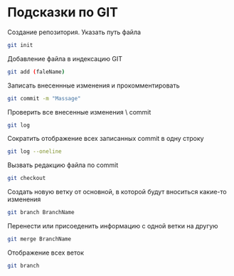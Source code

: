 # Подсказки по GIT

Создание репозитория. Указать путь файла
```sh
git init
```
Добавление файла в индексацию GIT
```sh
git add (faleName)
```
Записать внесеннные изменения и прокомментировать
```sh
git commit -m "Massage"
```
Проверить все внесенные изменения \ commit
```sh
git log 
```
Сократить отображение всех записанных commit в одну строку
```sh
git log --oneline
```
Вызвать редакцию файла по commit
```sh
git checkout
```
Создать новую ветку от основной, в которой будут вноситься какие-то изменения
```sh
git branch BranchName
```
Перенести или присоеденить информацию с одной ветки на другую
```sh
git merge BranchName
```
Отображение всех веток 
```sh
git branch
```